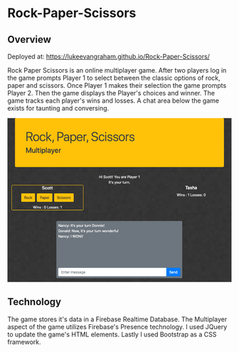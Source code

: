 # Rock-Paper-Scissors

## Overview

Deployed at:  https://lukeevangraham.github.io/Rock-Paper-Scissors/

Rock Paper Scissors is an online multiplayer game.  After two players log in the game prompts Player 1 to select between the classic options of rock, paper and scissors.  Once Player 1 makes their selection the game prompts Player 2.  Then the game displays the Player's choices and winner.  The game tracks each player's wins and losses.  A chat area below the game exists for taunting and conversing.

![Game](./assets/images/game.jpg "Game")


## Technology

The game stores it's data in a Firebase Realtime Database.  The Multiplayer aspect of the game utilizes Firebase's Presence technology.  I used JQuery to update the game's HTML elements.  Lastly I used Bootstrap as a CSS framework.